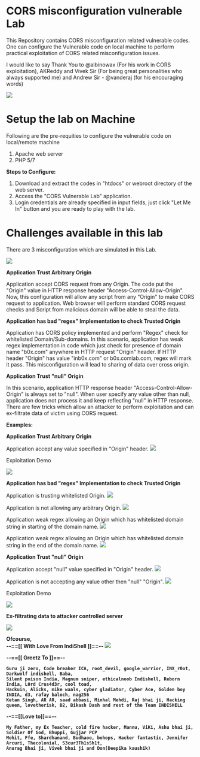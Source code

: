 
# CORS misconfiguration vulnerable Lab
This Repository contains CORS misconfiguration related vulnerable codes. One can configure the Vulnerable code on local machine to perform practical exploitation of CORS related misconfiguration issues.

I would like to say Thank You to @albinowax (For his work in CORS exploitation), AKReddy and Vivek Sir (For being great personalities who always supported me) and Andrew Sir - @vanderaj (for his encouraging words)

![](https://github.com/incredibleindishell/CORS_vulnerable_Lab-Without_Database/master/images/lab_login.png)

# Setup the lab on Machine
Following are the pre-requities to configure the vulnerable code on local/remote machine

  1. Apache web server
  2. PHP 5/7
  

<b>Steps to Configure:</b>

1. Download and extract the codes in "htdocs" or webroot  directory of the web server.
2. Access the "CORS Vulnerable Lab" application.
3. Login credentials are already specified in input fields, just click "Let Me In" button and you are ready to play with the lab. 


# Challenges available in this lab
There are 3 misconfiguration which are simulated in this Lab. 

![](https://raw.githubusercontent.com/incredibleindishell/CORS-vulnerable-Lab/master/images/lab.png)

<b>Application Trust Arbitrary Origin</b>

Application accept CORS request from any Origin. The code put the "Origin" value in HTTP response header "Access-Control-Allow-Origin". Now, this configuration will allow any script from any "Origin" to make CORS request to application. Web browser will perform standard CORS request checks and Script from malicious domain will be able to steal the data. 

<b>Application has bad "regex" Implementation to check Trusted Origin</b>

Application has CORS policy implemented and perform "Regex" check for whitelisted Domain/Sub-domains. In this scenario, application has weak regex implementation in code which just check for presence of domain name "b0x.com" anywhere in HTTP request "Origin" header. If HTTP header "Origin" has value "inb0x.com" or b0x.comlab.com, regex will mark it pass. This misconfiguration will lead to sharing of data over cross origin. 

<b>Application Trust "null" Origin</b>

In this scenario, application HTTP response header "Access-Control-Allow-Origin" is always set to "null". When user specify any value other than null, application does not process it and keep reflecting "null" in HTTP response. There are few tricks which allow an attacker to perform exploitation and can ex-filtrate data of victim using CORS request. 

<b>Examples:</b>

<b>Application Trust Arbitrary Origin</b>

Application accept any value specified in "Origin" header.
![](https://raw.githubusercontent.com/incredibleindishell/CORS-vulnerable-Lab/master/images/arbitrary_origin.png)

Exploitation Demo

![](https://github.com/incredibleindishell/CORS-vulnerable-Lab/blob/master/POCs/CORS_policy_arbitrary_origin_exploit.gif)

<b>Application has bad "regex" Implementation to check Trusted Origin</b>

Application is trusting whitelisted Origin.
![](https://raw.githubusercontent.com/incredibleindishell/CORS-vulnerable-Lab/master/images/bad_regex%201.png)

Application is not allowing any arbitrary Origin.
![](https://raw.githubusercontent.com/incredibleindishell/CORS-vulnerable-Lab/master/images/bad_regex%202.png)

Application weak regex allowing an Origin which has whitelisted domain string in starting of the domain name.
![](https://raw.githubusercontent.com/incredibleindishell/CORS-vulnerable-Lab/master/images/bad_regex%203.png)

Application weak regex allowing an Origin which has whitelisted domain string in the end of the domain name.
![](https://raw.githubusercontent.com/incredibleindishell/CORS-vulnerable-Lab/master/images/bad_regex%204.png)

<b>Application Trust "null" Origin</b>

Application accept "null" value specified in "Origin" header.
![](https://raw.githubusercontent.com/incredibleindishell/CORS-vulnerable-Lab/master/images/null_origin%202.png)

Application is not accepting any value other then "null" "Origin".
![](https://raw.githubusercontent.com/incredibleindishell/CORS-vulnerable-Lab/master/images/null_origin%202.png)

Exploitation Demo

![](https://github.com/incredibleindishell/CORS-vulnerable-Lab/blob/master/POCs/CORS_policy_null_origin_exploit_chrome.gif)

<b> Ex-filtrating data to attacker controlled server

![](https://github.com/incredibleindishell/CORS-vulnerable-Lab/blob/master/POCs/Data%20ex-filtration.gif)

Ofcourse, 
<br><b>--==[[ With Love From IndiShell ]]==--</b> <img src="https://web.archive.org/web/20140704135452/freesmileys.org/smileys/smiley-flag010.gif">



--==[[ Greetz To ]]==--

	Guru ji zero, Code breaker ICA, root_devil, google_warrior, INX_r0ot, Darkwolf indishell, Baba,
	Silent poison India, Magnum sniper, ethicalnoob Indishell, Reborn India, L0rd Crus4d3r, cool toad,
	Hackuin, Alicks, mike waals, cyber gladiator, Cyber Ace, Golden boy INDIA, d3, rafay baloch, nag256
	Ketan Singh, AR AR, saad abbasi, Minhal Mehdi, Raj bhai ji, Hacking queen, lovetherisk, D2, Bikash Dash and rest of the Team INDISHELL

--==[[Love to]]==--

	My Father, my Ex Teacher, cold fire hacker, Mannu, ViKi, Ashu bhai ji, Soldier Of God, Bhuppi, Gujjar PCP
	Mohit, Ffe, Shardhanand, Budhaoo, bohops, Hacker fantastic, Jennifer Arcuri, Thecolonial, S3cur3Th1sSh1t, 
	Anurag Bhai ji, Vivek bhai ji and Don(Deepika kaushik)


